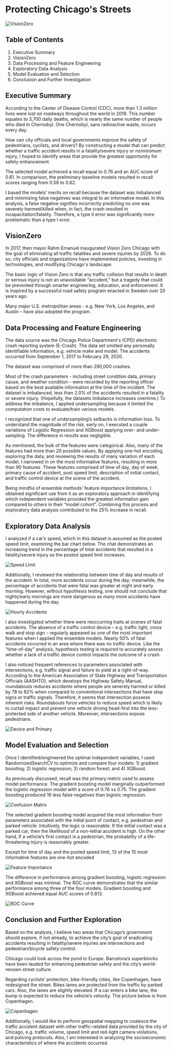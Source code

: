 # Protecting Chicago's Streets

![VisionZero](https://github.com/Morgan-Sell/Chicago-Traffic-Risk/blob/master/images/VisionZero_Horizontal_.png)

## Table of Contents

1) Executive Summary
2) VisionZero
3) Data Processing and Feature Engineering
4) Exploratory Data Analysis
5) Model Evaluation and Selection
6) Conclusion and Further Investigation

## Executive Summary
According to the Center of Disease Control (CDC), more than 1.3 million lives were lost on roadways throughout the world in 2019. This number equates to 3,700 daily deaths, which is nearly the same number of people who died in Chernobyl. One Chernobyl, sans radioactive waste, occurs every day.

How can city officials and local governments improve the safety of pedestrians, cyclists, and drivers?
By constructing a model that can predict whether a traffic accident results in a fatality/severe injury or no/minimum injury, I hoped to identify areas that provide the greatest opportunity for safety enhancement.

The selected model achieved a recall equal to 0.76 and an AUC score of 0.81. In comparison, the preliminary baseline models resulted in recall scores ranging from 0.58 to 0.62.

I based the models’ merits on recall because the dataset was imbalanced and minimizing false negatives was integral to an informative model. In this analysis, a false negative signifies incorrectly predicting no one was severely harmed/killed when, in fact, the crash resulted in incapacitation/fatality. Therefore, a type II error was significantly more problematic than a type I error.


## VisionZero
In 2017, then mayor Rahm Emanuel inaugurated Vision Zero Chicago with the goal of eliminating all traffic fatalities and severe injuries by 2026. To do so, city officials and organizations have implemented policies, investing in technologies, and modifying Chicago's landscape.

The basic logic of Vision Zero is that any traffic collision that results in death or serious injury is not an unavoidable “accident,” but a tragedy that could be prevented through smarter engineering, education, and enforcement. It is inspired by a successful road safety program enacted in Sweden over 20 years ago.

Many major U.S. metropolitan areas - e.g. New York, Los Angeles, and Austin – have also adopted the program.


## Data Processing and Feature Engineering
The data source was the Chicago Police Department's (CPD) electronic crash reporting system (E-Crash). The data set omitted any personally identifiable information, e.g. vehicle make and model. The accidents occurred from September 1, 2017 to February 29, 2020. 

The dataset was comprised of more than 290,000 crashes. 

Most of the crash parameters - including street condition data, primary cause, and weather condition - were recorded by the reporting officer based on the best available information at the time of the incident.
The dataset is imbalanced, less than 2.0% of the accidents resulted in a fatality or severe injury. (Hopefully, the datasets imbalance increases overtime.) To address the imbalance, I applied undersampling because it limited the computation costs to evaluate/train various models.

I recognized that one of undersampling’s setbacks is information loss. To understand the magnitude of the risk, early on, I executed a couple variations of Logistic Regression and XGBoost applying over- and under-sampling. The difference in results was negligible.

As mentioned, the bulk of the features were categorical. Also, many of the features had more than 20 possible values. By applying one-hot encoding, exploring the data, and reviewing the results of many variation of each model, I narrowed in on the most informative features, resulting in more than 90 features. These features comprised of time of day, day of week, primary cause of accident, post speed limit, description of initial contact, and traffic control device at the scene of the accident.

Being mindful of ensemble methods’ feature importance limitations, I obtained significant use from it as an exploratory approach in identifying which independent variables provided the greatest information gain compared to others in their “model cohort”. Combining this process and exploratory data analysis contributed to the 25% increase in recall.

## Exploratory Data Analysis

I analyzed if a car’s speed, which in this dataset is assumed as the posted speed limit, examining the bar chart below. The chat demonstrates an increasing trend in the percentage of total accidents that resulted in a fatality/severe injury as the posted speed limit increases.

![Speed Limit](https://github.com/Morgan-Sell/Chicago-Traffic-Risk/blob/master/images/fatal_speed_lim.png)

Additionally, I reviewed the relationship between time of day and results of the accident. In total, more accidents occur during the day; meanwhile, the percentage of accidents that were fatal was greater at night and early morning. However, without hypothesis testing, one should not conclude that nights/early mornings are more dangerous as many more accidents have happened during the day. 

![Hourly Accidents](https://github.com/Morgan-Sell/Chicago-Traffic-Risk/blob/master/images/hourly_trend.png)

I also investigated whether there were reoccurring traits at scenes of fatal accidents. The absence of a traffic control device – e.g. traffic light, cross walk and stop sign - regularly appeared as one of the most important features when I applied the ensemble models. Nearly 50% of fatal accidents occurred in an area where there was no traffic device. Like the “time-of-day” analysis, hypothesis testing is required to accurately assess whether a lack of a traffic device control impacts the outcome of a crash.

I also noticed frequent references to parameters associated with intersections, e.g. traffic signal and failure to yield at a right-of-way. According to the American Association of State Highway and Transportation Officials (AASHTO), which develops the Highway Safety Manual, roundabouts reduces accidents where people are severely harmed or killed by 78 to 82% when compared to conventional intersections that have stop signs or traffic signals. Therefore, it seems that intersection possess inherent risks. Roundabouts force vehicles to reduce speed which is likely to curtail impact and prevent one vehicle driving head-first into the less-protected side of another vehicle. Moreover, intersections expose pedestrians.


![Device and Primary](https://github.com/Morgan-Sell/Chicago-Traffic-Risk/blob/master/images/primary_cause_traffic.png)

## Model Evaluation and Selection

Once I identified/engineered the optimal independent variables, I used RandomizedSearchCV to optimize and compare four models: 1) gradient boosting; 2) logistic regression; 3) random forest; and 4) XGBoost.

As previously discussed, recall was the primary metric used to assess model performance. The gradient boosting model marginally outperformed the logistic regression model with a score of 0.76 vs 0.75. The gradient boosting produced 16 less false negatives than logistic regression.


![Confusion Matrix](https://github.com/Morgan-Sell/Chicago-Traffic-Risk/blob/master/images/gdbt_confusion_matrix.png)

The selected gradient boosting model acquired the most information from parameters associated with the initial point of contact, e.g. pedestrian and parked vehicle. Intuitively, the logic is reasonable. If the initial contact was a parked car, then the likelihood of a non-lethal accident is high. On the other hand, if a vehicle’s first contact is a pedestrian, the probability of a life-threatening injury is reasonably greater.

Except for time of day and the posted speed limit, 13 of the 15 most informative features are one-hot encoded


![Feature Importance](https://github.com/Morgan-Sell/Chicago-Traffic-Risk/blob/master/images/gbdt_feat_import.png)

The difference in performance among gradient boosting, logistic regression and XGBoost was minimal. The ROC curve demonstrates that the similar performance among three of the four models. Gradient boosting and XGBoost achieved equal AUC scores of 0.813.

![ROC Curve](https://github.com/Morgan-Sell/Chicago-Traffic-Risk/blob/master/images/roc_curve.png)

## Conclusion and Further Exploration

Based on the analysis, I believe two areas that Chicago’s government should explore, if not already, to achieve the city’s goal of eradicating accidents resulting in fatality/severe injuries are intersections and pedestrian/bicycle safety control.

Chicago could look across the pond to Europe. Barcelona’s superblocks have been lauded for enhancing pedestrian safety and the city’s world-renown street culture. 

Regarding cyclists’ protection, bike-friendly cities, like Copenhagen, have redesigned the street. Bikes lanes are protected from the traffic by parked cars. Also, the lanes are slightly elevated. If a car enters a bike lane, the bump is expected to reduce the vehicle’s velocity. The picture below is from Copenhagen.


![Copenhagen](https://github.com/Morgan-Sell/Chicago-Traffic-Risk/blob/master/images/copenhagen_bike_lane.jpeg)

Additionally, I would like to perform geospatial mapping to coalesce the traffic accident dataset with other traffic-related data provided by the city of Chicago, e.g. traffic volume, speed limit and red-light camera violations, and policing protocols. Also, I am interested in analyzing the socioeconomic characteristics of where the accidents occurred.